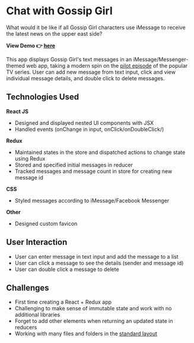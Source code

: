 # Chat with Gossip Girl
What would it be like if all Gossip Girl characters use iMessage to receive the latest news on the upper east side? 

**View Demo 👉 [here](https://sarahngg.github.io/chat-with-gossip-girl/)**

This app displays Gossip Girl's text messages in an iMessage/Messenger-themed web app, taking a modern spin on the [pilot episode](https://gossipgirl.fandom.com/wiki/Pilot) of the popular TV series. User can add new message from text input, click and view individual message details, and double click to delete messages.

## Technologies Used

**React JS**

- Designed and displayed nested UI components with JSX
- Handled events (onChange in input, onClick/onDoubleClick/)

**Redux**

- Maintained states in the store and dispatched actions to change state using Redux
- Stored and specified initial messages in reducer
- Tracked messages and message count in store for creating new message id

**CSS**

* Styled messages according to iMessage/Facebook Messenger

**Other**

* Designed custom favicon

## User Interaction
* User can enter message in text input and add the message to a list
* User can click a message to see the details (sender and message id)
* User can double click a message to delete
## Challenges

* First time creating a React + Redux app
* Challenging to make sense of immutable state and work with no additional libraries
* Forget to add other elements when returning an updated state in reducers
* Working with many files and folders in the [standard layout](https://medium.com/front-end-weekly/the-three-pigs-how-to-structure-react-redux-application-67f5e3c68392)